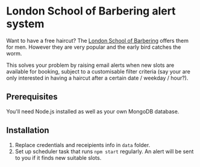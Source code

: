 # London School of Barbering alert system

Want to have a free haircut?  The [London School of Barbering](http://www.londonschoolofbarbering.com/book-a-cut/free-haircuts/) offers them for men.  However they are very popular and the early bird catches the worm.

This solves your problem by raising email alerts when new slots are available for booking, subject to a customisable filter criteria (say your are only interested in having a haircut after a certain date / weekday / hour?).

## Prerequisites

You'll need Node.js installed as well as your own MongoDB database.

## Installation
1. Replace credentials and receipients info in `data` folder.
2. Set up scheduler task that runs `npm start` regularly.  An alert will be sent to you if it finds new suitable slots.
